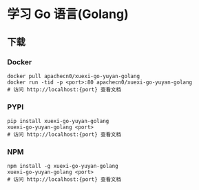 # 学习 Go 语言(Golang)

## 下载

### Docker

```
docker pull apachecn0/xuexi-go-yuyan-golang
docker run -tid -p <port>:80 apachecn0/xuexi-go-yuyan-golang
# 访问 http://localhost:{port} 查看文档
```

### PYPI

```
pip install xuexi-go-yuyan-golang
xuexi-go-yuyan-golang <port>
# 访问 http://localhost:{port} 查看文档
```

### NPM

```
npm install -g xuexi-go-yuyan-golang
xuexi-go-yuyan-golang <port>
# 访问 http://localhost:{port} 查看文档
```
